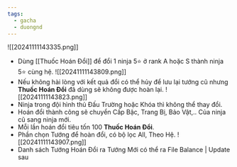 ```yaml
---
tags:
  - gacha
  - duongnd
---
```

![[20241111143335.png]]
- Dùng [[Thuốc Hoán Đổi]] để đổi 1 ninja 5⭐ ở rank A hoặc S thành ninja 5⭐ cùng hệ.
![[20241111143809.png]]
- Nếu không hài lòng với kết quả đổi có thể hủy để lưu lại tướng cũ nhưng **Thuốc Hoán Đổi** đã dùng sẽ không được hoàn lại.
![[20241111143823.png]]
- Ninja trong đội hình thủ Đấu Trường hoặc Khóa thì không thể thay đổi.
- Hoán đổi thành công sẽ chuyển Cấp Bậc, Trang Bị, Bảo Vật,.. Của ninja cũ sang ninja mới.
- Mỗi lần hoán đổi tiêu tốn 100 **Thuốc Hoán Đổi**.
- Phần chọn Tướng để hoàn đổi, có bộ lọc All, Theo Hệ.
![[20241111143907.png]]
- Danh sách Tướng Hoán Đổi ra Tướng Mới có thể ra File Balance | Update sau 